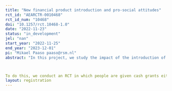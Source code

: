 ```yaml
---
title: "New financial product introduction and pro-social attitudes"
rct_id: "AEARCTR-0010468"
rct_id_num: "10468"
doi: "10.1257/rct.10468-1.0"
date: "2022-11-23"
status: "in_development"
jel: "nan"
start_year: "2022-11-25"
end_year: "2023-12-01"
pi: "Mikael Paaso paaso@rsm.nl"
abstract: "In this project, we study the impact of the introduction of a new financial product, mobile banking (savings), on attitudes towards sharing money with others. Our study is motivated by previous findings that formal financial products allow people to "hide" savings from social pressure (Carranza et al., 2022 and Riley, 2022 among others) as well as the literature showing that exposure to financial products and financial markets can affect attitudes towards sharing money with a spouse (Riley, 2022), political views (Kaustia et al. 2016, Jha, 2015), attitudes towards risk (Lu et al. 2022), attitudes towards meritocracy and personal responsibility (Margalit and Shayo, 2021) as well as attitudes towards peace and interethnic conflict (Jha and Shayo, 2019). Our project sits at the interaction of these two literatures. Our goal is to study whether being introduced to mobile banking affects attitudes towards sharing and whether this is driven by a wealth/savings effect.

To do this, we conduct an RCT in which people are given cash grants either in the form of cash, a transfer to a mobile bank account or a transfer to a mobile bank account with an incentive to save. We track people's attitudes towards sharing with others using repeated surveys over a 6-8 month horizon in which we measure attitudes (along with a range of other outcomes - we are using the same infrastructure as in another RCT). "
layout: registration
---
```


